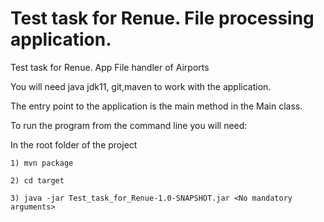 # Test task for Renue. File processing application.
Test task for Renue. App File handler of Airports

You will need java jdk11, git,maven to work with the application.

The entry point to the application is the main method in the Main class.

To run the program from the command line you will need:
 
In the root folder of the project

    1) mvn package

    2) cd target

    3) java -jar Test_task_for_Renue-1.0-SNAPSHOT.jar <No mandatory arguments>